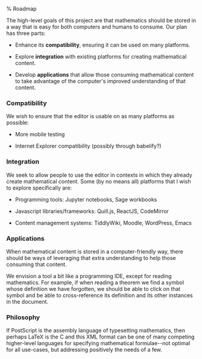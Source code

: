 % Roadmap

The high-level goals of this project are that mathematics should be
stored in a way that is easy for both computers and humans to
consume.  Our plan has three parts: 

* Enhance its **compatibility**, ensuring it can be used on many
  platforms.

* Explore **integration** with existing platforms for creating
  mathematical content.
  
* Develop **applications** that allow those consuming mathematical
  content to take advantage of the computer's improved understanding
  of that content.

### Compatibility

We wish to ensure that the editor is usable on as many platforms as
possible: 

* More mobile testing

* Internet Explorer compatibility (possibly through babelify?)

### Integration

We seek to allow people to use the editor in contexts in which they
already create mathematical content.  Some (by no means all) platforms
that I wish to explore specifically are:

* Programming tools: Jupyter notebooks, Sage workbooks

* Javascript libraries/frameworks: Quill.js, ReactJS, CodeMirror

* Content management systems: TiddlyWiki, Moodle, WordPress, Emacs

### Applications

When mathematical content is stored in a computer-friendly way, there
should be ways of leveraging that extra understanding to help those
consuming that content.

We envision a tool a bit like a programming IDE, except for reading
mathematics.  For example, if when reading a theorem we find a symbol
whose definition we have forgotten, we should be able to click on that
symbol and be able to cross-reference its definition and its other
instances in the document.
  
### Philosophy

If PostScript is the assembly language of typesetting mathematics,
then perhaps LaTeX is the C and this XML format can be one of many
competing higher-level languages for specifying mathematical
formulae--not optimal for all use-cases, but addressing positively the
needs of a few.
